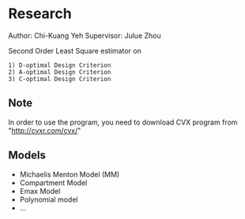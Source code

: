 # Research

Author: Chi-Kuang Yeh
Supervisor: Julue Zhou

Second Order Least Square estimator on

    1) D-optimal Design Criterion
    2) A-optimal Design Criterion
    3) C-optimal Design Criterion

## Note

   In order to use the program, you need to download CVX program from "http://cvxr.com/cvx/"

## Models 

* Michaelis Menton Model (MM)
* Compartment Model
* Emax Model
* Polynomial model
* ...



